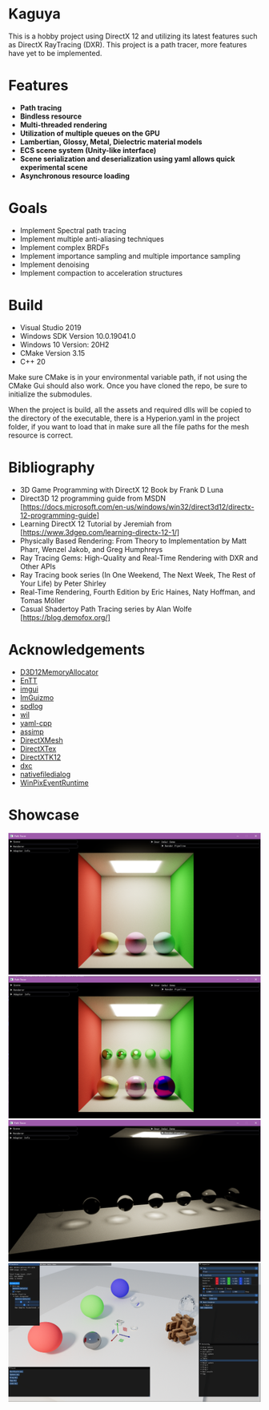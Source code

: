 # Kaguya
This is a hobby project using DirectX 12 and utilizing its latest features such as DirectX RayTracing (DXR). This project is a path tracer, more features have yet to be implemented.

# Features
- __Path tracing__
- __Bindless resource__
- __Multi-threaded rendering__
- __Utilization of multiple queues on the GPU__
- __Lambertian, Glossy, Metal, Dielectric material models__
- __ECS scene system (Unity-like interface)__
- __Scene serialization and deserialization using yaml allows quick experimental scene__
- __Asynchronous resource loading__


# Goals
- Implement Spectral path tracing
- Implement multiple anti-aliasing techniques
- Implement complex BRDFs
- Implement importance sampling and multiple importance sampling
- Implement denoising
- Implement compaction to acceleration structures

# Build
- Visual Studio 2019
- Windows SDK Version 10.0.19041.0
- Windows 10 Version: 20H2
- CMake Version 3.15
- C++ 20

Make sure CMake is in your environmental variable path, if not using the CMake Gui should also work. Once you have cloned the repo, be sure
to initialize the submodules.

When the project is build, all the assets and required dlls will be copied to the directory of the executable, there is a Hyperion.yaml in the project folder, if you want to load that in make sure all the file paths for the mesh resource is correct.

# Bibliography
- 3D Game Programming with DirectX 12 Book by Frank D Luna
- Direct3D 12 programming guide from MSDN [https://docs.microsoft.com/en-us/windows/win32/direct3d12/directx-12-programming-guide]
- Learning DirectX 12 Tutorial by Jeremiah from [https://www.3dgep.com/learning-directx-12-1/]
- Physically Based Rendering: From Theory to Implementation by Matt Pharr, Wenzel Jakob, and Greg Humphreys
- Ray Tracing Gems: High-Quality and Real-Time Rendering with DXR and Other APIs
- Ray Tracing book series (In One Weekend, The Next Week, The Rest of Your Life) by Peter Shirley
- Real-Time Rendering, Fourth Edition by Eric Haines, Naty Hoffman, and Tomas Möller
- Casual Shadertoy Path Tracing series by Alan Wolfe [https://blog.demofox.org/]

# Acknowledgements
- [D3D12MemoryAllocator][1]
- [EnTT][2]
- [imgui][3]
- [ImGuizmo][4]
- [spdlog][5]
- [wil][6]
- [yaml-cpp][7]
- [assimp][8]
- [DirectXMesh][9]
- [DirectXTex][10]
- [DirectXTK12][11]
- [dxc][12]
- [nativefiledialog][13]
- [WinPixEventRuntime][14]

[1]: <https://github.com/GPUOpen-LibrariesAndSDKs/D3D12MemoryAllocator> "D3D12MemoryAllocator"
[2]: <https://github.com/skypjack/entt> "EnTT"
[3]: <https://github.com/ocornut/imgui> "imgui"
[4]: <https://github.com/CedricGuillemet/ImGuizmo> "ImGuizmo"
[5]: <https://github.com/gabime/spdlog> "spdlog"
[6]: <https://github.com/microsoft/wil> "wil"
[7]: <https://github.com/jbeder/yaml-cpp> "yaml-cpp"
[8]: <https://github.com/assimp/assimp> "assimp"
[9]: <https://github.com/microsoft/DirectXMesh> "DirectXMesh"
[10]: <https://github.com/microsoft/DirectXTex> "DirectXTex"
[11]: <https://github.com/microsoft/DirectXTK12> "DirectXTK12"
[12]: <https://github.com/microsoft/DirectXShaderCompiler> "dxc"
[13]: <https://github.com/mlabbe/nativefiledialog> "nativefiledialog"
[14]: <https://devblogs.microsoft.com/pix/winpixeventruntime/> "WinPixEventRuntime"

# Showcase
![1](/Gallery/LambertianSpheresInCornellBox.png?raw=true "LambertianSpheresInCornellBox")
![2](/Gallery/GlossySpheresInCornellBox.png?raw=true "GlossySpheresInCornellBox")
![3](/Gallery/TransparentSpheresOfIncreasingIoR.png?raw=true "TransparentSpheresOfIncreasingIoR")
![4](/Gallery/Hyperion.png?raw=true "Hyperion")